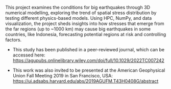 
This project examines the conditions for big earthquakes through 3D numerical modelling, exploring the trend of spatial stress distribution by testing different physics-based models. Using HPC, NumPy, and data visualization, the project sheds insights into how stresses that emerge from the far regions (up to ~1000 km) may cause big earthquakes in some countries, like Indonesia, forecasting potential regions at risk and controlling factors.

- This study has been published in a peer-reviewed journal, which can be accessed here: https://agupubs.onlinelibrary.wiley.com/doi/full/10.1029/2022TC007242

- This work was also invited to be presented at the American Geophysical Union Fall Meeting 2019 in San Francisco, USA: https://ui.adsabs.harvard.edu/abs/2019AGUFM.T43H0408G/abstract
